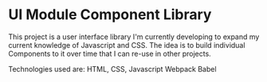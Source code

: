
# UI Module Component Library

This project is a user interface library I'm currently developing to expand my current knowledge of Javascript and CSS. The idea is to build individual Components to it over time that I can re-use in other projects. 

Technologies used are:
HTML, CSS, Javascript
Webpack
Babel

